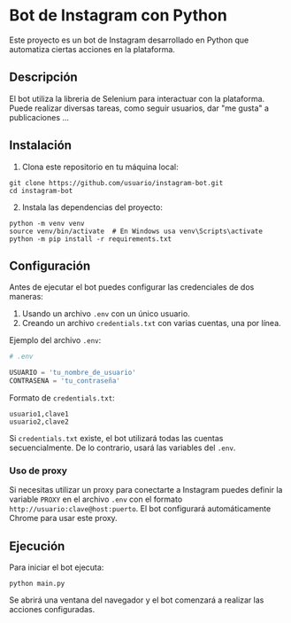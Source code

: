 # Bot de Instagram con Python

Este proyecto es un bot de Instagram desarrollado en Python que automatiza ciertas acciones en la plataforma.

## Descripción

El bot utiliza la libreria de Selenium para interactuar con la plataforma. Puede realizar diversas tareas, como seguir usuarios, dar "me gusta" a publicaciones ...

## Instalación

1. Clona este repositorio en tu máquina local:
```
git clone https://github.com/usuario/instagram-bot.git
cd instagram-bot
```

2. Instala las dependencias del proyecto:

```
python -m venv venv
source venv/bin/activate  # En Windows usa venv\Scripts\activate
python -m pip install -r requirements.txt
```

## Configuración

Antes de ejecutar el bot puedes configurar las credenciales de dos maneras:

1. Usando un archivo `.env` con un único usuario.
2. Creando un archivo `credentials.txt` con varias cuentas, una por línea.

Ejemplo del archivo `.env`:

```python
# .env

USUARIO = 'tu_nombre_de_usuario'
CONTRASENA = 'tu_contraseña'
```

Formato de `credentials.txt`:

```
usuario1,clave1
usuario2,clave2
```

Si `credentials.txt` existe, el bot utilizará todas las cuentas secuencialmente. De lo contrario, usará las variables del `.env`.

### Uso de proxy

Si necesitas utilizar un proxy para conectarte a Instagram puedes definir la variable `PROXY` en el archivo `.env` con el formato `http://usuario:clave@host:puerto`. El bot configurará automáticamente Chrome para usar este proxy.


## Ejecución

Para iniciar el bot ejecuta:

```
python main.py
```

Se abrirá una ventana del navegador y el bot comenzará a realizar las acciones configuradas.
